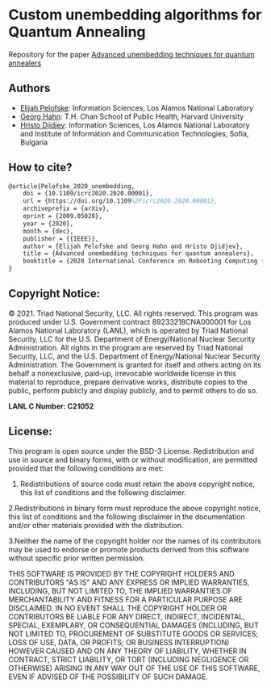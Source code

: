# Custom unembedding algorithms for Quantum Annealing

Repository for the paper [Advanced unembedding techniques for quantum annealers](https://arxiv.org/abs/2009.05028)

## Authors
- [Elijah Pelofske](mailto:epelofske@lanl.gov): Information Sciences, Los Alamos National Laboratory
- [Georg Hahn](mailto:ghahn@hsph.harvard.edu): T.H. Chan School of Public Health, Harvard University
- [Hristo Djidjev](mailto:hdjidjev@msn.com): Information Sciences, Los Alamos National Laboratory and Institute of Information and Communication Technologies, Sofia, Bulgaria


## How to cite?
```latex
@article{Pelofske_2020_unembedding,
	doi = {10.1109/icrc2020.2020.00001},
	url = {https://doi.org/10.1109%2Ficrc2020.2020.00001},
	archiveprefix = {arXiv},
	eprint = {2009.05028},
	year = {2020},
	month = {dec},
	publisher = {{IEEE}},
	author = {Elijah Pelofske and Georg Hahn and Hristo Djidjev},
	title = {Advanced unembedding techniques for quantum annealers},  
	booktitle = {2020 International Conference on Rebooting Computing ({ICRC})}
}
```

## Copyright Notice:
© 2021. Triad National Security, LLC. All rights reserved.
This program was produced under U.S. Government contract 89233218CNA000001 for Los Alamos
National Laboratory (LANL), which is operated by Triad National Security, LLC for the U.S.
Department of Energy/National Nuclear Security Administration. All rights in the program are
reserved by Triad National Security, LLC, and the U.S. Department of Energy/National Nuclear
Security Administration. The Government is granted for itself and others acting on its behalf a
nonexclusive, paid-up, irrevocable worldwide license in this material to reproduce, prepare
derivative works, distribute copies to the public, perform publicly and display publicly, and to permit
others to do so.

**LANL C Number: C21052**

## License:
This program is open source under the BSD-3 License.
Redistribution and use in source and binary forms, with or without modification, are permitted
provided that the following conditions are met:
1. Redistributions of source code must retain the above copyright notice, this list of conditions and
the following disclaimer.
 
2.Redistributions in binary form must reproduce the above copyright notice, this list of conditions
and the following disclaimer in the documentation and/or other materials provided with the
distribution.
 
3.Neither the name of the copyright holder nor the names of its contributors may be used to endorse
or promote products derived from this software without specific prior written permission.

THIS SOFTWARE IS PROVIDED BY THE COPYRIGHT HOLDERS AND CONTRIBUTORS "AS
IS" AND ANY EXPRESS OR IMPLIED WARRANTIES, INCLUDING, BUT NOT LIMITED TO, THE
IMPLIED WARRANTIES OF MERCHANTABILITY AND FITNESS FOR A PARTICULAR
PURPOSE ARE DISCLAIMED. IN NO EVENT SHALL THE COPYRIGHT HOLDER OR
CONTRIBUTORS BE LIABLE FOR ANY DIRECT, INDIRECT, INCIDENTAL, SPECIAL,
EXEMPLARY, OR CONSEQUENTIAL DAMAGES (INCLUDING, BUT NOT LIMITED TO,
PROCUREMENT OF SUBSTITUTE GOODS OR SERVICES; LOSS OF USE, DATA, OR PROFITS;
OR BUSINESS INTERRUPTION) HOWEVER CAUSED AND ON ANY THEORY OF LIABILITY,
WHETHER IN CONTRACT, STRICT LIABILITY, OR TORT (INCLUDING NEGLIGENCE OR
OTHERWISE) ARISING IN ANY WAY OUT OF THE USE OF THIS SOFTWARE, EVEN IF
ADVISED OF THE POSSIBILITY OF SUCH DAMAGE.

